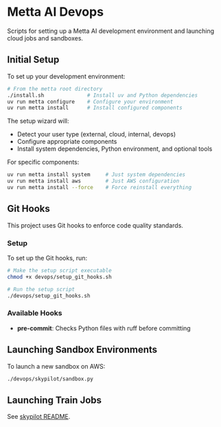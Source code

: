 # Metta AI Devops

Scripts for setting up a Metta AI development environment and launching cloud jobs and sandboxes.

## Initial Setup

To set up your development environment:

```bash
# From the metta root directory
./install.sh              # Install uv and Python dependencies
uv run metta configure    # Configure your environment
uv run metta install      # Install configured components
```

The setup wizard will:
- Detect your user type (external, cloud, internal, devops)
- Configure appropriate components
- Install system dependencies, Python environment, and optional tools

For specific components:
```bash
uv run metta install system     # Just system dependencies
uv run metta install aws        # Just AWS configuration
uv run metta install --force    # Force reinstall everything
```


## Git Hooks

This project uses Git hooks to enforce code quality standards.

### Setup

To set up the Git hooks, run:

```bash
# Make the setup script executable
chmod +x devops/setup_git_hooks.sh

# Run the setup script
./devops/setup_git_hooks.sh
```

### Available Hooks

- **pre-commit**: Checks Python files with ruff before committing

## Launching Sandbox Environments

To launch a new sandbox on AWS:

```bash
./devops/skypilot/sandbox.py
```

## Launching Train Jobs

See [skypilot README](./skypilot/README.md).
